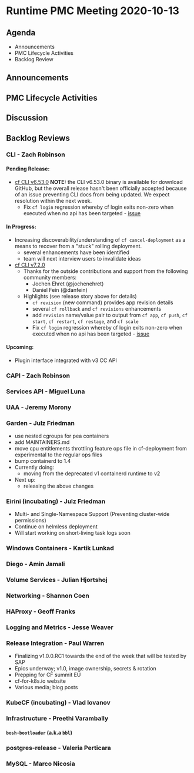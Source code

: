 # Runtime PMC Meeting 2020-10-13

## Agenda

* Announcements
* PMC Lifecycle Activities
* Backlog Review


## Announcements


## PMC Lifecycle Activities


## Discussion



## Backlog Reviews

### CLI - Zach Robinson
#### Pending Release:
- [cf CLI v6.53.0](https://www.pivotaltracker.com/story/show/174832791)
**NOTE:** the CLI v6.53.0 binary is available for download GitHub, but the overall release hasn't been officially accepted because of an issue preventing CLI docs from being updated. We expect resolution within the next week.
  - Fix `cf login` regression whereby cf login exits non-zero when executed when no api has been targeted - [issue](https://github.com/cloudfoundry/cli/issues/2011)
#### In Progress:
- Increasing discoverability/understanding of `cf cancel-deployment` as a means to recover from a "stuck" rolling deployment.
  - several enhancements have been identified
  - team will next interview users to invalidate ideas
- [cf CLI v7.2.0](https://www.pivotaltracker.com/story/show/174832798)
  - Thanks for the outside contributions and support from the following community members:
    - Jochen Ehret (@jochenehret)
    - Daniel Fein  (@danfein)
  - Highlights (see release story above for details)
    - `cf revision` (new command) provides app revision details
    - several `cf rollback` and `cf revisions` enhancements
    - add `revision` name/value pair to output from `cf app`, `cf push`, `cf start`, `cf restart`, `cf restage`, and `cf scale`
    - Fix `cf login` regression whereby cf login exits non-zero when executed when no api has been targeted - [issue](https://github.com/cloudfoundry/cli/issues/2011)
#### Upcoming:
- Plugin interface integrated with v3 CC API

### CAPI - Zach Robinson


### Services API - Miguel Luna


### UAA - Jeremy Morony


### Garden - Julz Friedman
- use nested cgroups for pea containers
- add MAINTAINERS.md
- move cpu entitlements throttling feature ops file in cf-deployment from experimental to the regular ops files
- bump containerd to 1.4
- Currently doing:
  - moving from the deprecated v1 containerd runtime to v2
- Next up:
  - releasing the above changes

### Eirini (incubating) - Julz Friedman
- Multi- and Single-Namespace Support (Preventing cluster-wide permissions)
- Continue on helmless deployment
- Will start working on short-living task logs soon

### Windows Containers - Kartik Lunkad


### Diego - Amin Jamali


### Volume Services - Julian Hjortshoj


### Networking - Shannon Coen


### HAProxy - Geoff Franks


### Logging and Metrics - Jesse Weaver


### Release Integration - Paul Warren

- Finalizing v1.0.0.RC1 towards the end of the week that will be tested by SAP
- Epics underway; v1.0, image ownership, secrets & rotation
- Prepping for CF summit EU
- cf-for-k8s.io website
- Various media; blog posts

### KubeCF (incubating) - Vlad Iovanov


### Infrastructure - Preethi Varambally

#### `bosh-bootloader` (a.k.a `bbl`)


### postgres-release - Valeria Perticara


### MySQL - Marco Nicosia
